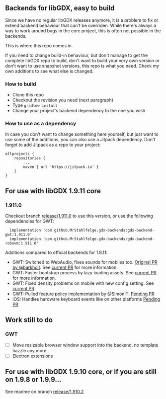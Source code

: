 ## Backends for libGDX, easy to build

Since we have no regular libGDX releases anymore, it is a problem to fix or extend backend behaviour that can't be overriden.
While there's always a way to work around bugs in the core project, this is often not possible in the backends.

This is where this repo comes in.

If you need to change build-in behaviour, but don't manage to get the complete libGDX repo to build, don't want to 
build your very own version or don't want to use snapshot versions, this repo is what you need. Check my own additions to see
what else is changed.


### How to build

* Clone this repo
* Checkout the revision you need (next paragraph)
* Type `gradlew install`
* Change your project's backend dependency to the one you wish

### How to use as a dependency

In case you don't want to change something here yourself, but just want to use some of the additions, you can also use a Jitpack dependency.
Don't forget to add Jitpack as a repo to your project:

    allprojects {
	    repositories {
		    ...
		    maven { url 'https://jitpack.io' }
	    }
    }

## For use with libGDX 1.9.11 core

### 1.911.0

Checkout branch [release/1.911.0](https://github.com/MrStahlfelge/gdx-backends/tree/release/1.911.0) to use this version, or use
the following dependencies for GWT:

      implementation 'com.github.MrStahlfelge.gdx-backends:gdx-backend-gwt:1.911.0'
      implementation 'com.github.MrStahlfelge.gdx-backends:gdx-backend-robovm:1.911.0'

Additions compared to official backends for 1.9.11:
* GWT: Switched to WebAudio, fixes sounds for mobiles too. [Original PR by @barkholt](https://github.com/libgdx/libgdx/pull/4220). See [current PR](https://github.com/libgdx/libgdx/pull/5659) for more information.
* GWT: Faster bootstrap process by lazy loading assets. See [current PR](https://github.com/libgdx/libgdx/pull/5677) for more information.
* GWT: Fixed density problems on mobile with new config setting. See [current PR](https://github.com/libgdx/libgdx/pull/5691)
* GWT: Pulled feature policy implementation by @SimonIT. [Pending PR](https://github.com/libgdx/libgdx/pull/5784)
* iOS: Handles hardware keyboard events like on other platforms [Pending PR](https://github.com/libgdx/libgdx/pull/6132)

## Work still to do

### GWT
- [ ] Move resizable browser window support into the backend, no template hazzle any more
- [ ] Electron extensions

## For use with libGDX 1.9.10 core, or if you are still on 1.9.8 or 1.9.9...

See readme on branch [release/1.910.2](https://github.com/MrStahlfelge/gdx-backends/tree/release/1.910.2)
